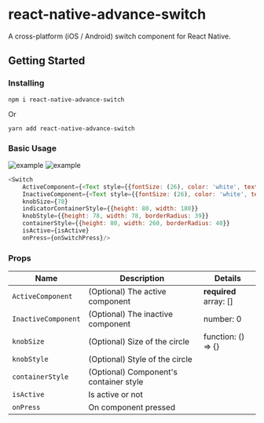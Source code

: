 # react-native-advance-switch

A cross-platform (iOS / Android) switch component for React Native.


## Getting Started

### Installing

`npm i react-native-advance-switch`

Or

`yarn add react-native-advance-switch`


### Basic Usage

![example](https://media.giphy.com/media/F4sDyTEI85PSlombpF/giphy.gif)
![example](https://media.giphy.com/media/gcJ5eYwZYzZVcv4ThC/giphy.gif)

```js
<Switch
	ActiveComponent={<Text style={{fontSize: (26), color: 'white', textAlign: 'center'}}>True</Text>}
	InactiveComponent={<Text style={{fontSize: (26), color: 'white', textAlign: 'center'}}>False</Text>}
	knobSize={78}
	indicatorContainerStyle={{height: 80, width: 180}}
	knobStyle={{height: 78, width: 78, borderRadius: 39}}
	containerStyle={{height: 80, width: 260, borderRadius: 40}}
	isActive={isActive}
	onPress={onSwitchPress}/>
```

### Props

| Name                                            | Description                                                                                                                                                                                                                                                                                                                                                                                                                                                                                             | Details                  |
| ----------------------------------------------- | ------------------------------------------------------------------------------------------------------------------------------------------------------------------------------------------------------------------------------------------------------------------------------------------------------------------------------------------------------------------------------------------------------------------------------------------------------------------------------------------------------- | ------------------------ |
| `ActiveComponent`                                 | (Optional) The active component                                                                                                                                                                                                                                                                                                                                                                                                                                                                | **required**<br>array: [] |
| `InactiveComponent`                                         | (Optional) The inactive component                                                                                                                                                         | number: 0  |
| `knobSize`                                   | (Optional) Size of the circle                                                                                                                                                                                                                                                                                         | function: () => {}                   |
| `knobStyle`               |	(Optional) Style of the circle
| `containerStyle` | (Optional) Component's container style
| `isActive` | Is active or not
| `onPress`	| On component pressed
